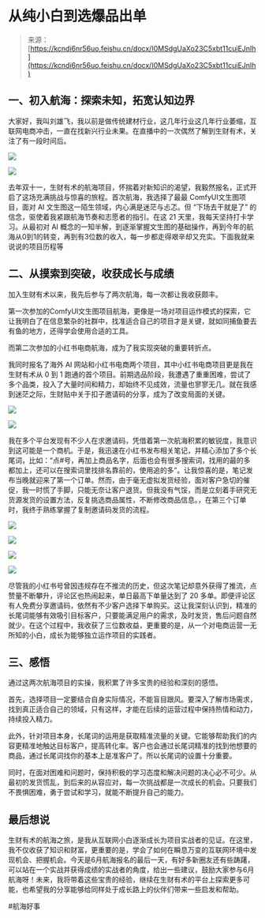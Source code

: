 # 从纯小白到选爆品出单

> 来源：[https://kcndi6nr56uo.feishu.cn/docx/I0MSdgUaXo23C5xbt11cuiEJnIh](https://kcndi6nr56uo.feishu.cn/docx/I0MSdgUaXo23C5xbt11cuiEJnIh)

## 一、初入航海：探索未知，拓宽认知边界

大家好，我叫刘雄飞，我以前是做传统建材行业，这几年行业这几年行业萎缩，互联网电商冲击，一直在找新兴行业未果。在直播中的一次偶然了解到生财有术，关注了有一段时间后。

![](img/06f55f17c89357b5e22215db8483eace.png)

![](img/d872e57080f7f1d807fcd34ecac97973.png)

去年双十一，生财有术的航海项目，怀揣着对新知识的渴望，我毅然报名，正式开启了这场充满挑战与惊喜的旅程。首次航海，我选择了最最 ComfyUI文生图项目，面对 AI 文生图这一陌生领域，内心满是迷茫与忐忑。但 “下场去干就是了” 的信念，驱使着我紧跟航海节奏和志愿者的指引。在这 21 天里，我每天坚持打卡学习。从最初对 AI 概念的一知半解，到逐渐掌握文生图的基础操作，再到今年的航海从0到1的转变，再到有3位数的收入，每一步都走得艰辛却又充实。下面我就来说说的项目历程等

## 二、从摸索到突破，收获成长与成绩

加入生财有术以来，我先后参与了两次航海，每一次都让我收获颇丰。

第一次参加的ComfyUI文生图项目航海，更像是一场对项目运作模式的探索，它让我明白了在信息繁杂的社群中，找准适合自己的项目才是关键，就如同捕鱼要去有鱼的地方，还得学会使用合适的工具。

而第二次参加的小红书电商航海，成为了我实现突破的重要转折点。

我同时报名了海外 AI 网站和小红书电商两个项目，其中小红书电商项目更是我在生财有术从 0 到 1 跑通的首个项目。前期选品阶段，我遭遇了重重困难，尝试了多个品类，投入了大量时间和精力，却始终不见成效，流量也寥寥无几。就在我感到迷茫之际，生财贴中关于扣子邀请码的分享，成为了改变局面的关键。

![](img/6814b7126865106d415002770da55a4f.png)

![](img/3600f6061ffaee48e5901faede89c265.png)

我在多个平台发现有不少人在求邀请码，凭借着第一次航海积累的敏锐度，我意识到这可能是一个商机。于是，我迅速在小红书发布相关笔记，并精心添加了多个长尾词，比如：“点#号，再加上商品名字，后面也会有很多搜索词，找用的最的多都加上，还可以在搜索词里找排名靠前的，使用追的多”。让我惊喜的是，笔记发布当晚就迎来了第一个订单。然而，由于毫无虚拟发货经验，面对客户急切的催促，我一时慌了手脚，只能无奈让客户退货。但我没有气馁，而是立刻着手研究无货源发货的设置方法，反复挑选商品属性，不断修改商品信息。，在第三个订单时，我终于熟练掌握了复制邀请码发货的流程。

![](img/e86eee436f1af34c140ee4e6c23454c6.png)

![](img/0e889b7ce6d100c537d187d4b7250d63.png)

![](img/931f578fe72212e83442375b77fd18a8.png)

![](img/25a702305bf86950d70de790fd405fce.png)

尽管我的小红书号曾因违规存在不推流的历史，但这次笔记却意外获得了推流，点赞量不断攀升，评论区也热闹起来，单日最高下单量达到了 20 多单。即便评论区有人免费分享邀请码，依然有不少客户选择下单购买。这让我深刻认识到，精准的长尾词能够有效吸引目标客户，只要能满足用户的需求，及时发货，售后问题自然就少。在这个过程中，我收获了三位数收益，更重要的是，从一个对电商运营一无所知的小白，成长为能够独立运作项目的实践者。

## 三、感悟

通过这两次航海项目的实操，我积累了许多宝贵的经验和深刻的感悟。

首先，选择项目一定要结合自身实际情况，不能盲目跟风。要深入了解市场需求，找到真正适合自己的领域，只有这样，才能在后续的运营过程中保持热情和动力，持续投入精力。

此外，针对项目本身，长尾词的运用是获取精准流量的关键。它能够帮助我们的内容更精准地触达目标客户，提高转化率。客户也会通过长尾词精准的找到他想要的商品，通过长尾词找你的基本上是准客户了。所以长尾词的设置十分重要。

同时，在面对困难和问题时，保持积极的学习态度和解决问题的决心必不可少。从最初的发货慌乱，到后来的从容应对，每一次挑战都是一次成长的机会。只要我们不畏惧困难，勇于尝试和学习，就能不断提升自己的能力。

## 最后想说

生财有术的航海之旅，是我从互联网小白逐渐成长为项目实战者的见证。在这里，我不仅收获了知识和财富，更重要的是，学会了如何在瞬息万变的互联网环境中发现机会、把握机会。今天是6月航海报名的最后一天，有好多新圈友还有些踌躇，可以站在一个实战并获得成绩的实战者的角度，给出一些建议，鼓励大家参与6月航海呀！未来，我将带着这些宝贵的经验，继续在生财有术的平台上探索更多可能，也希望我的分享能够给同样处于成长路上的伙伴们带来一些启发和帮助。

#航海好事